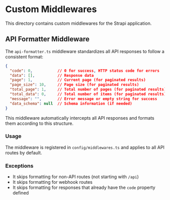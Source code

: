 # Custom Middlewares

This directory contains custom middlewares for the Strapi application.

## API Formatter Middleware

The `api-formatter.ts` middleware standardizes all API responses to follow a consistent format:

```json
{
  "code": 0,           // 0 for success, HTTP status code for errors
  "data": [],          // Response data
  "page": 1,           // Current page (for paginated results)
  "page_size": 10,     // Page size (for paginated results)
  "total_page": 1,     // Total number of pages (for paginated results)
  "total_data": 0,     // Total number of items (for paginated results)
  "message": "",       // Error message or empty string for success
  "data_schema": null  // Schema information (if needed)
}
```

This middleware automatically intercepts all API responses and formats them according to this structure.

### Usage

The middleware is registered in `config/middlewares.ts` and applies to all API routes by default.

### Exceptions

- It skips formatting for non-API routes (not starting with `/api`)
- It skips formatting for webhook routes
- It skips formatting for responses that already have the `code` property defined 